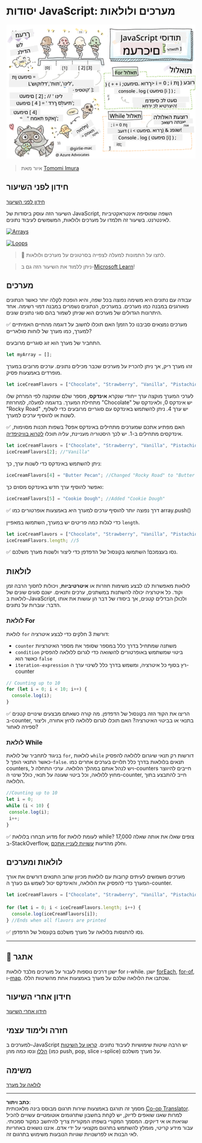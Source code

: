 <!--
CO_OP_TRANSLATOR_METADATA:
{
  "original_hash": "3f7f87871312cf6cc12662da7d973182",
  "translation_date": "2025-08-27T20:16:42+00:00",
  "source_file": "2-js-basics/4-arrays-loops/README.md",
  "language_code": "he"
}
-->
# יסודות JavaScript: מערכים ולולאות

![JavaScript Basics - Arrays](../../../../translated_images/webdev101-js-arrays.439d7528b8a294558d0e4302e448d193f8ad7495cc407539cc81f1afe904b470.he.png)  
> איור מאת [Tomomi Imura](https://twitter.com/girlie_mac)

## חידון לפני השיעור  
[חידון לפני השיעור](https://ashy-river-0debb7803.1.azurestaticapps.net/quiz/13)

השיעור הזה עוסק ביסודות של JavaScript, השפה שמוסיפה אינטראקטיביות לאינטרנט. בשיעור זה תלמדו על מערכים ולולאות, המשמשים לעיבוד נתונים.

[![Arrays](https://img.youtube.com/vi/1U4qTyq02Xw/0.jpg)](https://youtube.com/watch?v=1U4qTyq02Xw "Arrays")  

[![Loops](https://img.youtube.com/vi/Eeh7pxtTZ3k/0.jpg)](https://www.youtube.com/watch?v=Eeh7pxtTZ3k "Loops")  

> 🎥 לחצו על התמונות למעלה לצפייה בסרטונים על מערכים ולולאות.

> ניתן ללמוד את השיעור הזה גם ב-[Microsoft Learn](https://docs.microsoft.com/learn/modules/web-development-101-arrays/?WT.mc_id=academic-77807-sagibbon)!

## מערכים

עבודה עם נתונים היא משימה נפוצה בכל שפה, והיא הופכת לקלה יותר כאשר הנתונים מאורגנים במבנה כמו מערכים. במערכים, הנתונים נשמרים במבנה דמוי רשימה. אחד היתרונות הגדולים של מערכים הוא שניתן לשמור בהם סוגי נתונים שונים.

✅ מערכים נמצאים סביבנו כל הזמן! האם תוכלו לחשוב על דוגמה מהחיים האמיתיים למערך, כמו מערך של לוחות סולאריים?

התחביר של מערך הוא זוג סוגריים מרובעים.

```javascript
let myArray = [];
```

זהו מערך ריק, אך ניתן להכריז על מערכים שכבר מכילים נתונים. ערכים מרובים במערך מופרדים באמצעות פסיק.

```javascript
let iceCreamFlavors = ["Chocolate", "Strawberry", "Vanilla", "Pistachio", "Rocky Road"];
```

לערכי המערך מוקצה ערך ייחודי שנקרא **אינדקס**, מספר שלם שמוקצה לפי המרחק שלו מתחילת המערך. בדוגמה למעלה, למחרוזת "Chocolate" יש אינדקס 0, ולאינדקס של "Rocky Road" יש ערך 4. ניתן להשתמש באינדקס עם סוגריים מרובעים כדי לשלוף, לשנות או להוסיף ערכים למערך.

✅ האם מפתיע אתכם שמערכים מתחילים באינדקס אפס? בשפות תכנות מסוימות, אינדקסים מתחילים ב-1. יש לכך היסטוריה מעניינת, עליה תוכלו [לקרוא בוויקיפדיה](https://en.wikipedia.org/wiki/Zero-based_numbering).

```javascript
let iceCreamFlavors = ["Chocolate", "Strawberry", "Vanilla", "Pistachio", "Rocky Road"];
iceCreamFlavors[2]; //"Vanilla"
```

ניתן להשתמש באינדקס כדי לשנות ערך, כך:

```javascript
iceCreamFlavors[4] = "Butter Pecan"; //Changed "Rocky Road" to "Butter Pecan"
```

ואפשר להוסיף ערך חדש באינדקס מסוים כך:

```javascript
iceCreamFlavors[5] = "Cookie Dough"; //Added "Cookie Dough"
```

✅ דרך נפוצה יותר להוסיף ערכים למערך היא באמצעות אופרטורים כמו array.push()

כדי לגלות כמה פריטים יש במערך, השתמשו במאפיין `length`.

```javascript
let iceCreamFlavors = ["Chocolate", "Strawberry", "Vanilla", "Pistachio", "Rocky Road"];
iceCreamFlavors.length; //5
```

✅ נסו בעצמכם! השתמשו בקונסול של הדפדפן כדי ליצור ולשנות מערך משלכם.

## לולאות

לולאות מאפשרות לנו לבצע משימות חוזרות או **איטרטיביות**, ויכולות לחסוך הרבה זמן וקוד. כל איטרציה יכולה להשתנות במשתנים, ערכים ותנאים. ישנם סוגים שונים של לולאות ב-JavaScript, ולכולן הבדלים קטנים, אך ביסודו של דבר הן עושות את אותו הדבר: עוברות על נתונים.

### לולאת For

לולאת `for` דורשת 3 חלקים כדי לבצע איטרציה:  
- `counter` משתנה שמתחיל בדרך כלל במספר שסופר את מספר האיטרציות  
- `condition` ביטוי שמשתמש באופרטורים להשוואה כדי לגרום ללולאה להפסיק כאשר הוא `false`  
- `iteration-expression` רץ בסוף כל איטרציה, ומשמש בדרך כלל לשינוי ערך ה-counter  

```javascript
// Counting up to 10
for (let i = 0; i < 10; i++) {
  console.log(i);
}
```

✅ הריצו את הקוד הזה בקונסול של הדפדפן. מה קורה כשאתם מבצעים שינויים קטנים ב-counter, בתנאי או בביטוי האיטרציה? האם תוכלו לגרום ללולאה לרוץ אחורה, וליצור ספירה לאחור?

### לולאת While

בניגוד לתחביר של לולאת `for`, לולאות `while` דורשות רק תנאי שיגרום ללולאה להפסיק כאשר התנאי הופך ל-`false`. תנאים בלולאות בדרך כלל תלויים בערכים אחרים כמו counters, ויש לנהל אותם במהלך הלולאה. ערכי התחלה ל-counters חייבים להיווצר מחוץ ללולאה, וכל ביטוי שעונה על תנאי, כולל שינוי ה-counter, חייב להתבצע בתוך הלולאה.

```javascript
//Counting up to 10
let i = 0;
while (i < 10) {
 console.log(i);
 i++;
}
```

✅ מדוע תבחרו בלולאת for לעומת לולאת while? 17,000 צופים שאלו את אותה שאלה ב-StackOverflow, וחלק מהדעות [עשויות לעניין אתכם](https://stackoverflow.com/questions/39969145/while-loops-vs-for-loops-in-javascript).

## לולאות ומערכים

מערכים משמשים לעיתים קרובות עם לולאות מכיוון שרוב התנאים דורשים את אורך המערך כדי להפסיק את הלולאה, והאינדקס יכול לשמש גם כערך ה-counter.

```javascript
let iceCreamFlavors = ["Chocolate", "Strawberry", "Vanilla", "Pistachio", "Rocky Road"];

for (let i = 0; i < iceCreamFlavors.length; i++) {
  console.log(iceCreamFlavors[i]);
} //Ends when all flavors are printed
```

✅ נסו להתנסות בלולאה על מערך משלכם בקונסול של הדפדפן.

---

## 🚀 אתגר

ישנן דרכים נוספות לעבור על מערכים מלבד לולאות for ו-while. ישנן [forEach](https://developer.mozilla.org/docs/Web/JavaScript/Reference/Global_Objects/Array/forEach), [for-of](https://developer.mozilla.org/docs/Web/JavaScript/Reference/Statements/for...of), ו-[map](https://developer.mozilla.org/docs/Web/JavaScript/Reference/Global_Objects/Array/map). שכתבו את הלולאה שלכם על מערך באמצעות אחת מהשיטות הללו.

## חידון אחרי השיעור  
[חידון אחרי השיעור](https://ashy-river-0debb7803.1.azurestaticapps.net/quiz/14)

## חזרה ולימוד עצמי

למערכים ב-JavaScript יש הרבה שיטות שימושיות לעיבוד נתונים. [קראו על השיטות הללו](https://developer.mozilla.org/docs/Web/JavaScript/Reference/Global_Objects/Array) ונסו כמה מהן (כמו push, pop, slice ו-splice) על מערך משלכם.

## משימה

[לולאה על מערך](assignment.md)  

---

**כתב ויתור**:  
מסמך זה תורגם באמצעות שירות תרגום מבוסס בינה מלאכותית [Co-op Translator](https://github.com/Azure/co-op-translator). למרות שאנו שואפים לדיוק, יש לקחת בחשבון שתרגומים אוטומטיים עשויים להכיל שגיאות או אי דיוקים. המסמך המקורי בשפתו המקורית צריך להיחשב כמקור סמכותי. עבור מידע קריטי, מומלץ להשתמש בתרגום מקצועי על ידי אדם. איננו נושאים באחריות לאי הבנות או לפרשנויות שגויות הנובעות משימוש בתרגום זה.